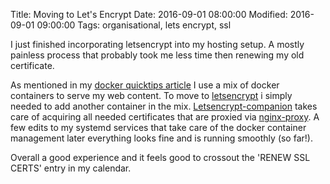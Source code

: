 Title: Moving to Let's Encrypt
Date: 2016-09-01 08:00:00
Modified: 2016-09-01 09:00:00 
Tags: organisational, lets encrypt, ssl


I just finished incorporating letsencrypt into my hosting setup.
A mostly painless process that probably took me less time then renewing my old certificate.

As mentioned in my [docker quicktips article]({filename}/sysadmin/09_docker_quicktips.md) I use a mix of docker containers to serve my web content.
To move to [letsencrypt][letsencrypt] i simply needed to add another container in the mix.
[Letsencrypt-companion][letsencrypt-companion] takes care of acquiring all needed certificates that are proxied via [nginx-proxy][nginx-proxy].
A few edits to my systemd services that take care of the docker container management later everything looks fine and is running smoothly (so far!).

Overall a good experience and it feels good to crossout the 'RENEW SSL CERTS' entry in my calendar.


[letsencrypt]: https://letsencrypt.org/
[letsencrypt-companion]: https://github.com/JrCs/docker-letsencrypt-nginx-proxy-companion "Docker Let's Encrypt nginx proxy companion"
[nginx-proxy]: https://github.com/jwilder/nginx-proxy
